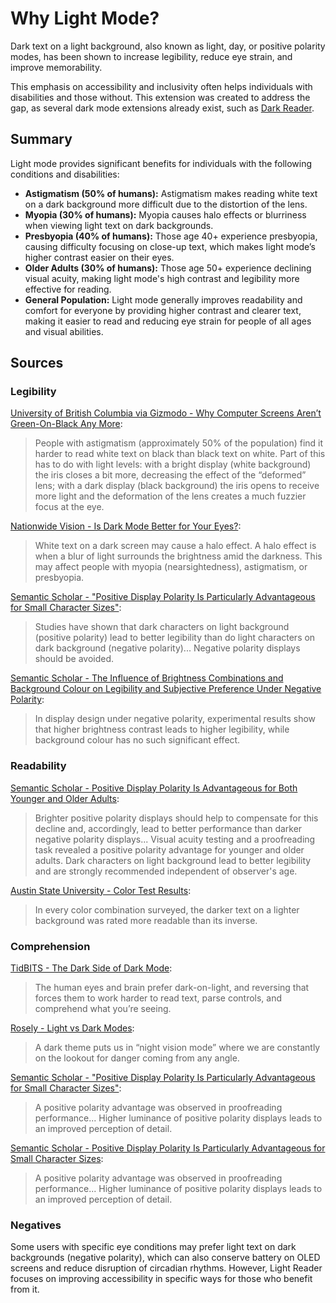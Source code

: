 # Why Light Mode?

Dark text on a light background, also known as light, day, or positive polarity modes, has been shown to increase legibility, reduce eye strain, and improve memorability.

This emphasis on accessibility and inclusivity often helps individuals with disabilities and those without. This extension was created to address the gap, as several dark mode extensions already exist, such as [Dark Reader](https://github.com/darkreader/darkreader).

## Summary

Light mode provides significant benefits for individuals with the following conditions and disabilities:

- **Astigmatism (50% of humans):** Astigmatism makes reading white text on a dark background more difficult due to the distortion of the lens.
- **Myopia (30% of humans):**  Myopia causes halo effects or blurriness when viewing light text on dark backgrounds.
- **Presbyopia (40% of humans):** Those age 40+ experience presbyopia, causing difficulty focusing on close-up text, which makes light mode’s higher contrast easier on their eyes.
- **Older Adults (30% of humans):** Those age 50+ experience declining visual acuity, making light mode's high contrast and legibility more effective for reading.
- **General Population:** Light mode generally improves readability and comfort for everyone by providing higher contrast and clearer text, making it easier to read and reducing eye strain for people of all ages and visual abilities.

## Sources

### Legibility

[University of British Columbia via Gizmodo - Why Computer Screens Aren’t Green-On-Black Any More](https://gizmodo.com.au/2014/10/the-surprising-reason-computer-screens-arent-green-on-black-anymore/):
> People with astigmatism (approximately 50% of the population) find it harder to read white text on black than black text on white. Part of this has to do with light levels: with a bright display (white background) the iris closes a bit more, decreasing the effect of the “deformed” lens; with a dark display (black background) the iris opens to receive more light and the deformation of the lens creates a much fuzzier focus at the eye.

[Nationwide Vision - Is Dark Mode Better for Your Eyes?](https://www.nationwidevision.com/eye-care-resources/is-dark-mode-better-for-your-eyes):
> White text on a dark screen may cause a halo effect. A halo effect is when a blur of light surrounds the brightness amid the darkness. This may affect people with myopia (nearsightedness), astigmatism, or presbyopia.

[Semantic Scholar - "Positive Display Polarity Is Particularly Advantageous for Small Character Sizes"](https://www.semanticscholar.org/paper/Positive-Display-Polarity-Is-Particularly-Advantageous-for-Small-Character-Sizes):
> Studies have shown that dark characters on light background (positive polarity) lead to better legibility than do light characters on dark background (negative polarity)... Negative polarity displays should be avoided.

[Semantic Scholar - The Influence of Brightness Combinations and Background Colour on Legibility and Subjective Preference Under Negative Polarity](https://www.semanticscholar.org/paper/The-influence-of-brightness-combinations-and-colour-Li-Huang/c778cd19ad8794fc08e6b4b419083bf3f8a65bd6):
> In display design under negative polarity, experimental results show that higher brightness contrast leads to higher legibility, while background colour has no such significant effect.

### Readability

[Semantic Scholar - Positive Display Polarity Is Advantageous for Both Younger and Older Adults](https://www.semanticscholar.org/paper/Positive-display-polarity-is-advantageous-for-both-Piepenbrock-Mayr/1605c4f7d561f6cca0fcce6062f788562ccbae6f?p2df):
> Brighter positive polarity displays should help to compensate for this decline and, accordingly, lead to better performance than darker negative polarity displays... Visual acuity testing and a proofreading task revealed a positive polarity advantage for younger and older adults. Dark characters on light background lead to better legibility and are strongly recommended independent of observer's age.

[Austin State University - Color Test Results](https://www.laurenscharff.com/research/survreslts.html):
> In every color combination surveyed, the darker text on a lighter background was rated more readable than its inverse.

### Comprehension

[TidBITS - The Dark Side of Dark Mode](https://tidbits.com/2019/05/31/the-dark-side-of-dark-mode/):
> The human eyes and brain prefer dark-on-light, and reversing that forces them to work harder to read text, parse controls, and comprehend what you’re seeing.

[Rosely - Light vs Dark Modes](https://rosely.hellotham.com/docs/concepts/light-vs-dark/):
> A dark theme puts us in “night vision mode” where we are constantly on the lookout for danger coming from any angle.

[Semantic Scholar - "Positive Display Polarity Is Particularly Advantageous for Small Character Sizes"](https://www.semanticscholar.org/paper/Positive-Display-Polarity-Is-Particularly-Advantageous-for-Small-Character-Sizes):
> A positive polarity advantage was observed in proofreading performance... Higher luminance of positive polarity displays leads to an improved perception of detail.

[Semantic Scholar - Positive Display Polarity Is Particularly Advantageous for Small Character Sizes](https://www.semanticscholar.org/paper/Positive-Display-Polarity-Is-Particularly-Advantageous-for-Small-Character-Sizes):
> A positive polarity advantage was observed in proofreading performance... Higher luminance of positive polarity displays leads to an improved perception of detail.

### Negatives

Some users with specific eye conditions may prefer light text on dark backgrounds (negative polarity), which can also conserve battery on OLED screens and reduce disruption of circadian rhythms. However, Light Reader focuses on improving accessibility in specific ways for those who benefit from it.
